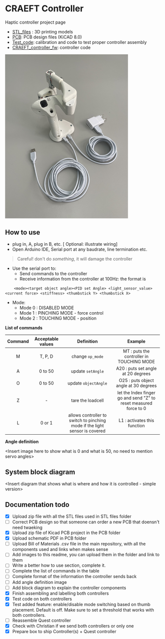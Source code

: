 # CRAEFT Controller 

Haptic controller project page

* [STL_files](STL_files) : 3D printing models
* [PCB](PCB): PCB design files (KiCAD 8.0)
* [Test_code](Test_code): calibration and code to test proper controller assembly
* [CRAEFT_controller_fw](CRAEFT_controller_fw): controller code

<img src="./Images/dummy_image.jpeg" alt="dummy image" width="400"/>

## How to use 
* plug in, A, plug in B, etc. [ Optional: illustrate wiring]
* Open Arduino IDE, Serial port at any baudrate, line termination etc.

> Careful! don't do *something*, it will damage the controller

* Use the serial port to: 
    * Send commands to the controller 
    * Receive information from the controller at 100Hz: the format is
```
    <mode><target object angle><PID set Angle> <light_sensor_value> <current force> <stiffness> <thumbstick Y> <thumbstick X>
```
* Mode:
    * Mode 0 : DISABLED MODE
    * Mode 1 : PINCHING MODE - force control
    * Mode 2 : TOUCHING MODE - position

**List of commands**

|Command| Acceptable values|Definition|Example|
|:---:|:---:|:---:|:---:|
| M | T, P, D | change `op_mode` | MT : puts the controller in TOUCHING MODE |
| A |0 to 50 |update  `setAngle` |A20 : puts set angle at 20 degrees|
| O |0 to 50 |update  `objectAngle` |O25 : puts object angle at 30 degrees|
| Z | - | tare the loadcell| let the Index finger go and send "Z" to reset measured force to 0|
| L | 0 or 1 | allows controller to switch to pinching mode if the light sensor is covered | L1 : activates this function |

**Angle definition** 

<Insert image here to show what is 0 and what is 50, no need to mention servo angles>

## System block diagram
<Insert diagram that shows what is where and how it is controlled - simple version>

## Documentation todo
- [x] Upload zip file with all the STL files used in STL files folder
- [ ] Correct PCB design so that someone can order a new PCB that doensn't need twaeking
- [x] Upload zip file of Kicad PCB project in the PCB folder
- [x] Upload schematic PDF in PCB folder
- [ ] Upload Bill of Materials .csv file in the main repository, with all the components used and links when makes sense
- [ ] Add images to this readme, you can upload them in the folder <Images> and link to them
- [ ] Write a better how to use section, complete it. 
- [ ] Complete the list of commands in the table
- [ ] Complete format of the information the controller sends back 
- [ ] Add angle definition image 
- [ ] Add block diagram to explain the controller components
- [x] Finish assembling and labelling both controllers
- [x] Test code on both controllers
- [x] Test added feature: enable/disable mode switching based on thumb placement. Default is off. Make sure to set a threshold that works with both controllers. 
- [ ] Reassemble Quest controller
- [x] Check with Christian if we send both controllers or only one
- [x] Prepare box to ship Controller(s) + Quest controller
